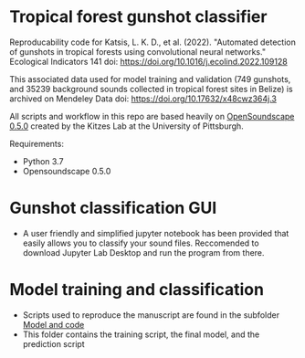 # Tropical forest gunshot classifier

Reproducability code for Katsis, L. K. D., et al. (2022). "Automated detection of gunshots in tropical forests using convolutional neural networks." Ecological Indicators 141 doi: https://doi.org/10.1016/j.ecolind.2022.109128

This associated data used for model training and validation (749 gunshots, and 35239 background sounds collected in tropical forest sites in Belize) is archived on Mendeley Data doi: https://doi.org/10.17632/x48cwz364j.3 

All scripts and workflow in this repo are based heavily on [OpenSoundscape 0.5.0](https://github.com/kitzeslab/opensoundscape) created by the Kitzes Lab at the University of Pittsburgh.

Requirements:
- Python 3.7
- Opensoundscape 0.5.0

# Gunshot classification GUI #
* A user friendly and simplified jupyter notebook has been provided that easily allows you to classify your sound files. Reccomended to download Jupyter Lab Desktop and run the program from there.


# Model training and classification #
* Scripts used to reproduce the manuscript are found in the subfolder [Model and code](https://github.com/lydiakatsis/tropical_forest_gunshot_classifier/tree/main/Model%20and%20code)
* This folder contains the training script, the final model, and the prediction script


